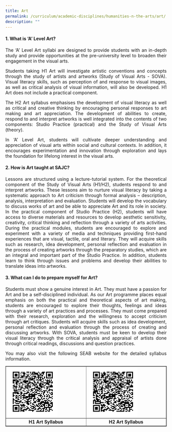 ```yaml
---
title: Art
permalink: /curriculum/academic-disciplines/humanities-n-the-arts/art/
description: ""
---
```

<h4><strong>1. What is &lsquo;A&rsquo; Level Art?</strong></h4>
<p align="justify">The &lsquo;A&rsquo; Level Art syllabi are designed to provide students with an in-depth study and provide opportunities at the pre-university level to broaden their engagement in the visual arts.</p>
<p align="justify">Students taking H1 Art will investigate artistic conventions and concepts through the study of artists and artworks (Study of Visual Arts - SOVA). Visual literacy skills, such as perception of and response to visual images, as well as critical analysis of visual information, will also be developed. H1 Art does not include a practical component.</p>
<p align="justify">The H2 Art syllabus emphasises the development of visual literacy as well as critical and creative thinking by encouraging personal responses to art making and art appreciation. The development of abilities to create, respond to and interpret artworks is well integrated into the contents of two components: Studio Practice (practical) and the Study of Visual Arts (theory).</p>
<p align="justify">In &lsquo;A&rsquo; Level Art, students will cultivate deeper understanding and appreciation of visual arts within social and cultural contexts. In addition, it encourages experimentation and innovation through exploration and lays the foundation for lifelong interest in the visual arts.</p>
<h4><strong>2. How is Art taught at SAJC?</strong></h4>
<p align="justify">Lessons are structured using a lecture-tutorial system. For the theoretical component of the Study of Visual Arts (H1/H2), students respond to and interpret artworks. These lessons aim to nurture visual literacy by taking a systematic approach to Art criticism through formal analysis &ndash; description, analysis, interpretation and evaluation. Students will develop the vocabulary to discuss works of art and be able to appreciate Art and its role in society. In the practical component of Studio Practice (H2), students will have access to diverse materials and resources to develop aesthetic sensitivity, creativity, critical thinking and reflection through a variety of arts activities. During the practical modules, students are encouraged to explore and experiment with a variety of media and techniques providing first-hand experiences that are visual, tactile, oral and literary. They will acquire skills such as research, idea development, personal reflection and evaluation in the process of creating artworks through the preparatory studies, which are an integral and important part of the Studio Practice. In addition, students learn to think through issues and problems and develop their abilities to translate ideas into artworks.</p>
<h4><strong>3. What can I do to prepare myself for Art?</strong></h4>
<p align="justify">Students must show a genuine interest in Art. They must have a passion for Art and be a self-disciplined individual. As our Art programme places equal emphasis on both the practical and theoretical aspects of art making, students are encouraged to explore their thoughts, feelings and ideas through a variety of art practices and processes. They must come prepared with their research, exploration and the willingness to accept criticism through art critiques. Students will acquire skills such as idea development, personal reflection and evaluation through the process of creating and discussing artworks. With SOVA, students must be keen to develop their visual literacy through the critical analysis and appraisal of artists done through critical readings, discussions and question practices.</p>
<p align="justify">You may also visit the following SEAB website for the detailed syllabus information.</p>
<table style="border-collapse: collapse; width: 100%;" border="1">
<tbody>
<tr>
<td style="width: 50%;"><img style="width: 65%;" src="/images/art1.png" /></td>
<td style="width: 50%;"><img style="width: 65%;" src="/images/art2.png" /></td>
</tr>
<tr>
<td style="width: 50%; text-align: center;"><strong>H1 Art Syllabus</strong></td>
<td style="width: 50%; text-align: center;"><strong>H2 Art Syllabus</strong></td>
</tr>
</tbody>
</table>